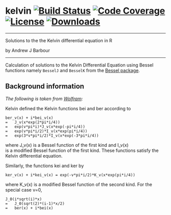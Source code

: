# kelvin [![Build Status](https://travis-ci.org/abarbour/kelvin.svg)](https://travis-ci.org/abarbour/kelvin) [![Code Coverage](https://codecov.io/gh/abarbour/kelvin/branch/master/graph/badge.svg)](https://codecov.io/gh/abarbour/kelvin) [![License](http://img.shields.io/badge/license-GPL-orange.svg)](http://www.gnu.org/licenses/gpl-2.0.html) [![Downloads](http://cranlogs.r-pkg.org/badges/kelvin)](http://www.r-pkg.org/pkg/kelvin)

--------

Solutions to the the Kelvin differential equation in R

by Andrew J Barbour

--------
Calculation of solutions to the Kelvin Differential Equation
using Bessel functions namely
`BesselJ`  and  `BesselK` from the [Bessel package](https://cran.r-project.org/package=Bessel).

## Background information

*The following is taken from [Wolfram](http://mathworld.wolfram.com/KelvinFunctions.html):*

Kelvin defined the Kelvin functions bei and ber according to

	ber_v(x) + i*bei_v(x)
	=	J_v(x*exp(2*pi*i/4))
	=	exp(v*pi*i)*J_v(x*exp(-pi*i/4))
	=	exp(v*pi*i/2)*I_v(x*exp(pi*i/4))
	=	exp(3*v*pi*i/2)*I_v(x*exp(-3*pi*i/4))

where	J_v(x)	is a Bessel function of the first kind and	I_v(x)	
is a modified Bessel function of the first kind. These functions satisfy the 
Kelvin differential equation.

Similarly, the functions kei and ker by

	ker_v(x) + i*kei_v(x) = exp(-v*pi*i/2)*K_v(x*exp(pi*i/4))

where	K_v(x)	is a modified Bessel function of the second kind. 
For the special case v=0,

	J_0(i*sqrt(i)*x)
	=	J_0(sqrt(2)*(i-1)*x/2)
	=	ber(x) + i*bei(x)


